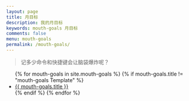 ```yaml
---
layout: page
title: 月目标
description: 我的月目标
keywords: mouth-goals 月目标
comments: false
menu: mouth-goals
permalink: /mouth-goals/
---
```


> 记多少命令和快捷键会让脑袋爆炸呢？

<ul class="listing">
{% for mouth-goals in site.mouth-goals %}
{% if mouth-goals.title != "mouth-goals Template" %}
<li class="listing-item"><a href="{{ site.url }}{{ mouth-goals.url }}">{{ mouth-goals.title }}</a></li>
{% endif %}
{% endfor %}
</ul>